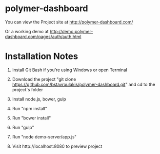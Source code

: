 # polymer-dashboard

You can view the Project site at http://polymer-dashboard.com/

Or a working demo at http://demo.polymer-dashboard.com/pages/auth/auth.html

# Installation Notes

1) Install Git Bash if you're using Windows or open Terminal

2) Download the project "git clone https://github.com/bstavroulakis/polymer-dashboard.git" and cd to the project's folder

3) Install node.js, bower, gulp

4) Run "npm install"

5) Run "bower install"

6) Run "gulp"

7) Run "node demo-server/app.js"

8) Visit http://localhost:8080 to preview project
